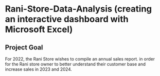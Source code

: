 # Rani-Store-Data-Analysis (creating an interactive dashboard with Microsoft Excel) 
## Project Goal
For 2022, the Rani Store wishes to compile an annual sales report. in order for the Rani store owner to better understand their customer base and increase sales in 2023 and 2024.
